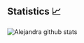 ## Statistics :chart_with_upwards_trend:

![Alejandra github stats](https://github-readme-stats.vercel.app/api?username=alebricio)
